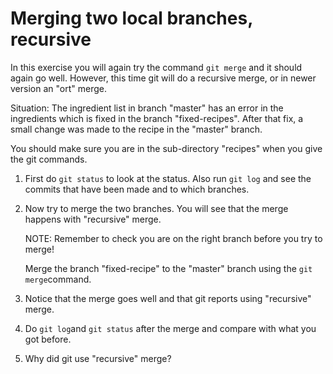 # Merging two local branches, recursive

In this exercise you will again try the command `git merge` and it should again go well. However, this time git will do a recursive merge, or in newer version an "ort" merge. 

Situation: The ingredient list in branch "master" has an error in the ingredients which is fixed in the branch "fixed-recipes". After that fix, a small change was made to the recipe in the "master" branch.

You should make sure you are in the sub-directory "recipes" when you give the git commands. 

1. First do `git status` to look at the status. Also run `git log` and see the commits that  have been made and to which branches. 

2. Now try to merge the two branches. You will see that the merge happens with "recursive" merge. 

   NOTE: Remember to check you are on the right branch before you try to merge! 

   Merge the branch "fixed-recipe" to the "master" branch using the `git merge`command. 

3. Notice that the merge goes well and that git reports using "recursive" merge. 
4. Do `git log`and `git status` after the merge and compare with what you got before. 

5. Why did git use "recursive" merge? 
